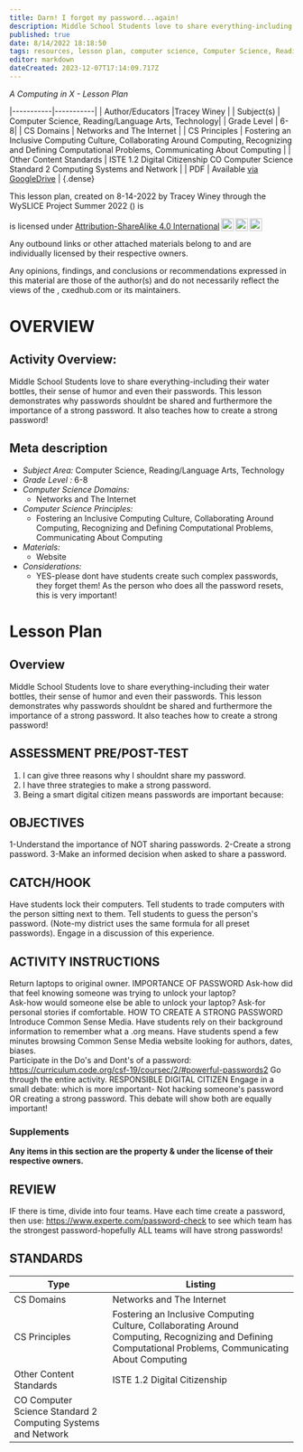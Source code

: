 ```yaml
---
title: Darn! I forgot my password...again!
description: Middle School Students love to share everything-including their water bottles, their sense of humor and even their passwords.  This lesson demonstrates why passwords shouldnt be shared and furthermore the importance of a strong password.  It also teaches how to create a strong password!
published: true
date: 8/14/2022 18:18:50
tags: resources, lesson plan, computer science, Computer Science, Reading/Language Arts, Technology 
editor: markdown
dateCreated: 2023-12-07T17:14:09.717Z
---
```

*A Computing in X - Lesson Plan*

|-----------|-----------|
| Author/Educators |Tracey Winey |
| Subject(s) | Computer Science, Reading/Language Arts, Technology|
| Grade Level | 6-8|
| CS Domains | Networks and The Internet |
| CS Principles | Fostering an Inclusive Computing Culture, Collaborating Around Computing, Recognizing and Defining Computational Problems, Communicating About Computing |
| Other Content Standards | ISTE 1.2 Digital Citizenship
CO Computer Science Standard 2 Computing Systems and Network | 
| PDF | Available [via GoogleDrive]() |
{.dense}






This lesson plan, created on 8-14-2022 by Tracey Winey through the  WySLICE Project Summer 2022 () is  <p xmlns:cc="http://creativecommons.org/ns#" >  is licensed under <a href="http://creativecommons.org/licenses/by-sa/4.0/?ref=chooser-v1" target="_blank" rel="license noopener noreferrer" style="display:inline-block;">Attribution-ShareAlike 4.0 International<img style="height:22px!important;margin-left:3px;vertical-align:text-bottom;" src="https://mirrors.creativecommons.org/presskit/icons/cc.svg?ref=chooser-v1"><img style="height:22px!important;margin-left:3px;vertical-align:text-bottom;" src="https://mirrors.creativecommons.org/presskit/icons/by.svg?ref=chooser-v1"><img style="height:22px!important;margin-left:3px;vertical-align:text-bottom;" src="https://mirrors.creativecommons.org/presskit/icons/sa.svg?ref=chooser-v1"></a></p>


Any outbound links or other attached materials belong to and are individually licensed by their respective owners. 


Any opinions, findings, and conclusions or recommendations expressed in this material are those of the author(s) and do not necessarily reflect the views of the , cxedhub.com or its maintainers.


# OVERVIEW
## Activity Overview:  
Middle School Students love to share everything-including their water bottles, their sense of humor and even their passwords.  This lesson demonstrates why passwords shouldnt be shared and furthermore the importance of a strong password.  It also teaches how to create a strong password!
## Meta description
+ *Subject Area:* Computer Science, Reading/Language Arts, Technology 
+ *Grade Level :* 6-8 
+ *Computer Science Domains:*
   + Networks and The Internet
+ *Computer Science Principles:*
   + Fostering an Inclusive Computing Culture, Collaborating Around Computing, Recognizing and Defining Computational Problems, Communicating About Computing
+ *Materials:* 
   + Website
+ *Considerations:*
   + YES-please dont have students create such complex passwords, they forget them!  As the person who does all the password resets, this is very important!


# Lesson Plan
## Overview
Middle School Students love to share everything-including their water bottles, their sense of humor and even their passwords.  This lesson demonstrates why passwords shouldnt be shared and furthermore the importance of a strong password.  It also teaches how to create a strong password!
## ASSESSMENT PRE/POST-TEST
1.  I can give three reasons why I shouldnt share my password.
2.  I have three strategies to make a strong password.
3.  Being a smart digital citizen means passwords are important because:
## OBJECTIVES
1-Understand the importance of NOT sharing passwords.
2-Create a strong password.
3-Make an informed decision when asked to share a password.


## CATCH/HOOK
Have students lock their computers.  Tell students to trade computers with the person sitting next to them.  Tell students to guess the person's password.  (Note-my district uses the same formula for all preset passwords).  Engage in a discussion of this experience.


## ACTIVITY INSTRUCTIONS
Return laptops to original owner.
IMPORTANCE OF PASSWORD
Ask-how did that feel knowing someone was trying to unlock your laptop?  
Ask-how would someone else be able to unlock your laptop?
Ask-for personal stories if comfortable.
HOW TO CREATE A STRONG PASSWORD
Introduce Common Sense Media.  Have students rely on their background information to remember what a .org means.  Have students spend a few minutes browsing Common Sense Media website looking for authors, dates, biases.  
Participate in the Do's and Dont's of a password: 
https://curriculum.code.org/csf-19/coursec/2/#powerful-passwords2
Go through the entire activity.
RESPONSIBLE DIGITAL CITIZEN
Engage in a small debate: which is more important-
Not hacking someone's password OR creating a strong password.
This debate will show both are equally important!


### Supplements
**Any items in this section are the property & under the license of their respective owners.**






## REVIEW
IF there is time,  divide into four teams.  Have each time create a password, then use:
https://www.experte.com/password-check
to see which team has the strongest password-hopefully ALL teams will have strong passwords!
## STANDARDS        
| Type | Listing | 
|-----------|-----------|
| CS Domains  | Networks and The Internet|
| CS Principles   | Fostering an Inclusive Computing Culture, Collaborating Around Computing, Recognizing and Defining Computational Problems, Communicating About Computing|
| Other Content Standards | ISTE 1.2 Digital Citizenship
CO Computer Science Standard 2 Computing Systems and Network  |